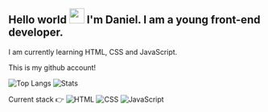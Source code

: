 ## Hello world <img src="https://raw.githubusercontent.com/MartinHeinz/MartinHeinz/master/wave.gif" width="30px"> I'm Daniel. I am a young front-end developer.    


I am currently learning HTML, CSS and JavaScript.

This is my github account!


![Top Langs](https://github-readme-stats.vercel.app/api/top-langs/?username=daniellmarra&langs_count=3&theme=onedark)
![Stats](https://github-readme-stats.vercel.app/api?username=daniellmarra&show_icons=true&theme=onedark)


Current stack 👉
![HTML](https://img.shields.io/badge/-HTML-333333?style=flat&logo=HTML5)
![CSS](https://img.shields.io/badge/-CSS-333333?style=flat&logo=CSS3&logoColor=1572B6)
![JavaScript](https://img.shields.io/badge/-JavaScript-333333?style=flat&logo=javascript)

